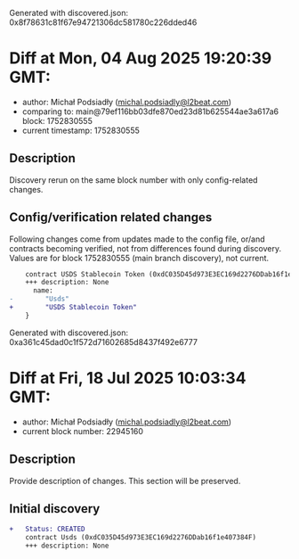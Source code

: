 Generated with discovered.json: 0x8f78631c81f67e94721306dc581780c226dded46

# Diff at Mon, 04 Aug 2025 19:20:39 GMT:

- author: Michał Podsiadły (<michal.podsiadly@l2beat.com>)
- comparing to: main@79ef116bb03dfe870ed23d81b625544ae3a617a6 block: 1752830555
- current timestamp: 1752830555

## Description

Discovery rerun on the same block number with only config-related changes.

## Config/verification related changes

Following changes come from updates made to the config file,
or/and contracts becoming verified, not from differences found during
discovery. Values are for block 1752830555 (main branch discovery), not current.

```diff
    contract USDS Stablecoin Token (0xdC035D45d973E3EC169d2276DDab16f1e407384F) {
    +++ description: None
      name:
-        "Usds"
+        "USDS Stablecoin Token"
    }
```

Generated with discovered.json: 0xa361c45dad0c1f572d71602685d8437f492e6777

# Diff at Fri, 18 Jul 2025 10:03:34 GMT:

- author: Michał Podsiadły (<michal.podsiadly@l2beat.com>)
- current block number: 22945160

## Description

Provide description of changes. This section will be preserved.

## Initial discovery

```diff
+   Status: CREATED
    contract Usds (0xdC035D45d973E3EC169d2276DDab16f1e407384F)
    +++ description: None
```
